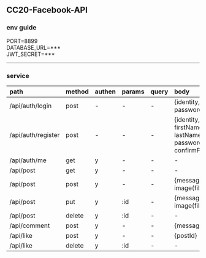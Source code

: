CC20-Facebook-API
---
### env guide
PORT=8899  
DATABASE_URL=***   
JWT_SECRET=***

---
### service

|path |method |authen |params |query |body |
|:-- |:-- |:-- |:-- |:-- |:-- 
|/api/auth/login|post|-|-|-|{identity, password}|
|/api/auth/register|post|-|-|-| {identity, firstName, lastName, password, confirmPassword}
|/api/auth/me|get|y|-|-|-|
|/api/post|get|y|-|-|-|
|/api/post|post|y|-|-|{message, image(file)}
|/api/post|put|y|:id|-|{message, image(file)}
|/api/post|delete|y|:id|-|-
|/api/comment|post|y|-|-|{message, postId}
|/api/like|post|y|-|-|{postId}
|/api/like|delete|y|:id|-|-
